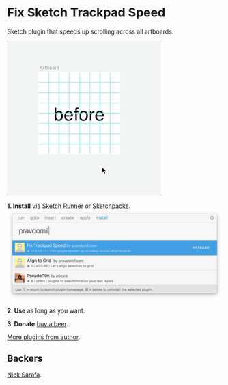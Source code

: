 # Fix Sketch Trackpad Speed

Sketch plugin that speeds up scrolling across all artboards.

![preview](gif.gif)

**1. Install** via [Sketch Runner](http://sketchrunner.com) or [Sketchpacks](https://sketchpacks.com/pravdomil/FixSketchTrackpadSpeed).
![runner](runner.png)

**2. Use** as long as you want.

**3. Donate** [buy a beer](https://www.paypal.com/cgi-bin/webscr?cmd=_s-xclick&hosted_button_id=BCL2X3AFQBAP2&item_name=Fix%20Sketch%20Trackpad%20Speed%20Beer).

[More plugins from author](https://pravdomil.com/#sketch).

## Backers
[Nick Sarafa](https://github.com/nsarafa).
